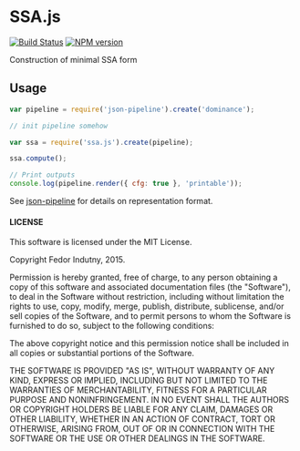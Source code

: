 # SSA.js
[![Build Status](https://secure.travis-ci.org/indutny/ssa.js.png)](http://travis-ci.org/js-js/ssa.js)
[![NPM version](https://badge.fury.io/js/ssa.js.svg)](http://badge.fury.io/js/ssa.js)

Construction of minimal SSA form

## Usage

```javascript
var pipeline = require('json-pipeline').create('dominance');

// init pipeline somehow

var ssa = require('ssa.js').create(pipeline);

ssa.compute();

// Print outputs
console.log(pipeline.render({ cfg: true }, 'printable'));
```

See [json-pipeline][0] for details on representation format.

#### LICENSE

This software is licensed under the MIT License.

Copyright Fedor Indutny, 2015.

Permission is hereby granted, free of charge, to any person obtaining a
copy of this software and associated documentation files (the
"Software"), to deal in the Software without restriction, including
without limitation the rights to use, copy, modify, merge, publish,
distribute, sublicense, and/or sell copies of the Software, and to permit
persons to whom the Software is furnished to do so, subject to the
following conditions:

The above copyright notice and this permission notice shall be included
in all copies or substantial portions of the Software.

THE SOFTWARE IS PROVIDED "AS IS", WITHOUT WARRANTY OF ANY KIND, EXPRESS
OR IMPLIED, INCLUDING BUT NOT LIMITED TO THE WARRANTIES OF
MERCHANTABILITY, FITNESS FOR A PARTICULAR PURPOSE AND NONINFRINGEMENT. IN
NO EVENT SHALL THE AUTHORS OR COPYRIGHT HOLDERS BE LIABLE FOR ANY CLAIM,
DAMAGES OR OTHER LIABILITY, WHETHER IN AN ACTION OF CONTRACT, TORT OR
OTHERWISE, ARISING FROM, OUT OF OR IN CONNECTION WITH THE SOFTWARE OR THE
USE OR OTHER DEALINGS IN THE SOFTWARE.

[0]: https://github.com/indutny/json-pipeline/blob/master/design.md
